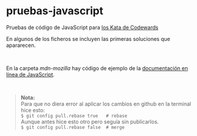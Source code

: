 # pruebas-javascript
Pruebas de código de JavaScript para [los Kata de Codewards](https://www.codewars.com/kata/)

En algunos de los ficheros se incluyen las primeras soluciones que apararecen.

<br>

En la carpeta _mdn-mozilla_ hay código de ejemplo de la [documentación en línea de JavaScript](https://developer.mozilla.org/en-US/docs/Web/JavaScript/Reference).


<br>

> **Nota:** <br>
> Para que no diera error al aplicar los cambios en github en la terminal hice esto:<br>
> ``` $ git config pull.rebase true   # rebase ```<br>
> Aunque antes hice esto otro pero seguía sin publicarlos.<br>
> `` $ git config pull.rebase false  # merge ``
